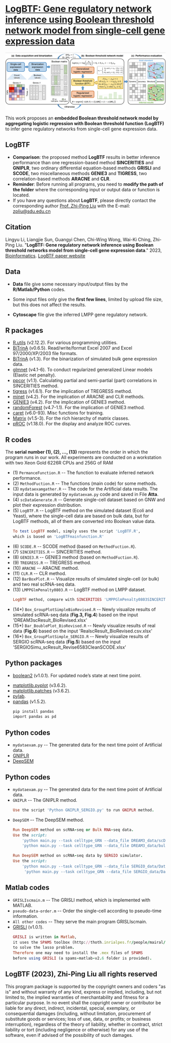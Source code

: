 # [LogBTF: Gene regulatory network inference using Boolean threshold network model from single-cell gene expression data](https://github.com/zpliulab/logBTF)

![Screenshot](Data/framework.png)

This work proposes an **embedded Boolean threshold network model by aggregating logistic regression with Boolean threshold function (LogBTF)** to infer gene regulatory networks from single-cell gene expression data. 


## LogBTF
<!--START_SECTION:news-->
<!--* **LogBTF**: A **embedded Boolean threshold network model (LogBTF)** is proposed to infer **gene regulatory networks (GRNs)**. -->
* **Comparison**: the proposed method **LogBTF** results in better inference performance than one regression-based method **SINCERITIES** and **GNIPLR**, two ordinary differential equation-based methods **GRISLI** and **SCODE**, two miscellaneous methods **GENIE3** and **TIGRESS**, two correlation-based methods **ARACNE** and **CLR**.
* **Reminder**: Before running all programs, you need to **modify the path of the folder** where the corresponding input or output data or function is located.
* If you have any questions about **LogBTF**, please directly contact the corresponding author [Prof. Zhi-Ping Liu](https://scholar.google.com/citations?user=zkBXb_kAAAAJ&hl=zh-CN&oi=ao) with the E-mail: zpliu@sdu.edu.cn
<!--END_SECTION:news-->


## Citation
Lingyu Li, Liangjie Sun, Guangyi Chen, Chi-Wing Wong, Wai-Ki Ching, Zhi-Ping Liu. "**LogBTF: Gene regulatory network inference using Boolean threshold networks model from single-cell gene expression data**." 2023, [Bioinformatics](https://academic.oup.com/bioinformatics). [LogBTF paper website](https://doi.org/10.1093/bioinformatics/btad256)


## Data
<!--START_SECTION:news-->
* **Data** file give some necessary input/output files by the **R/Matlab/Python** codes. 
<!--* The subfile **DREAM3_RealData2** is the Matsumoto RNA-seq data, and the subfile **DREAM3_RealData16** is the Specific hHEP scRNA-seq data.-->
* Some input files only give the **first few lines**, limited by upload file size, but this does not affect the results.
<!--* **Supplementary Materials** file present the necessary **Additional files** contained in our work.-->
* **Cytoscape** file give the inferred LMPP gene regulatory network. 
<!--END_SECTION:news-->


## R packages
* [R.utils](https://cran.r-project.org/web/packages/R.utils/index.html) (v2.12.2). For various programming utilities.
* [BiTrinA](https://cran.r-project.org/web/packages/xlsx/index.html) (v0.6.5). Read/write/format Excel 2007 and Excel 97/2000/XP/2003 file formats.
* [BiTrinA](https://cran.r-project.org/web/packages/BiTrinA/index.html) (v1.3). For the binarization of simulated bulk gene expression data.
* [glmnet](https://cran.r-project.org/web/packages/glmnet/index.html) (v4.1-6). To conduct regularized generalized Linear models (Elastic net penalty).
* [ppcor](https://cran.r-project.org/web/packages/ppcor/index.html) (v1.1). Calculating partial and semi-partial (part) correlations in SINCERITIES method.
* [tigress](https://cran.r-project.org/web/packages/tigris/index.html) (v1.6.1). For the implication of TREGRESS method.
* [minet](http://www.bioconductor.org/packages/release/bioc/html/minet.html) (v4.2). For the implication of ARACNE and CLR methods.
* [GENIE3](https://bioconductor.org/packages/release/bioc/html/GENIE3.html) (v4.2). For the implication of GENIE3 method.
* [randomForest](https://CRAN.R-project.org/package=randomForest) (v4.7-1.1). For the implication of GENIE3 method.
* [caret](https://cran.r-project.org/web/packages/caret/index.html) (v6.0-93). Misc functions for training.
* [Matrix](https://cran.r-project.org/web/packages/Matrix/index.html) (v1.5-3). For the rich hierarchy of matrix classes.
* [pROC](https://cran.r-project.org/web/packages/randomForest/index.html) (v1.18.0). For the display and analyze ROC curves.
<!--* [dplyr](https://cran.r-project.org/web/packages/dtplyr/index.html) (v7.3-58.1). Provides a data.table backend.-->
<!--* [ggplot2](https://cran.r-project.org/web/packages/ggplot2/index.html) (v3.4.0). Create elegant data visualisations.-->
<!--* [stringr](https://cran.r-project.org/web/packages/stringr/index.html) (v4.1). Use set of wrappers around the fantastic 'stringi' package.-->
<!--* [ggprism](https://cran.rstudio.com/web/packages/ggprism/index.html) (v1.0.4). Used to customise ggplots.-->
<!--* [tidyverse](https://cran.r-project.org/web/packages/tidyverse/index.html) (v1.3.2). Share common data representations.-->
<!--* [reshape2](https://cran.r-project.org/web/packages/reshape2/index.html) (v1.4.4). Flexibly restructure and aggregate data.-->


## R codes
The **serial number (1), (2), ..., (13)** represents the order in which the program runs in our work. All experiments are conducted on a workstation with two Xeon Gold 6226R CPUs and 256G of RAM


<!--START_SECTION:news-->
* (1) ``PermanceFunction.R``  --  The function to evaluate inferred network performance.
* (2) ``MethodFuction.R``  --  The functions (main code) for some methods.
* (3) ``mydataexamgather.R``  --  The code for the Artificial data results. The input data is generated by ``mydataexam.py`` code and saved in File **Atta**.
* (4) ``scDataGenerate.R``  --  Generate single-cell dataset based on GNW and plot their expression distribution.
* (5) ``LogBTF.R``  --  LogBTF method on the simulated dataset (Ecoli and Yeast), where the single-cell data are based on bulk data, but for LogBTF methods, all of them are converted into Boolean value data.
    ```ruby
    To test LogBTF model, simply uses the script 'LogBTF.R', 
    which is based on 'LogBTFmainfunction.R'
    ```
* (6) ``SCODE.R``  --  SCODE method (based on ``MethodFuction.R``). 
* (7) ``SINCERITIES.R``  --  SINCERITIES method.
* (8) ``GENIE3.R``  --  GENIE3 method (based on ``MethodFuction.R``).
* (9) ``TREGRESS.R``  --  TREGRESS method.
* (10) ``ARACNE``  --  ARACNE method.
* (11) ``CLR.R``  --  CLR method.
* (12) ``BarBoxPlot.R`` -- Visualize results of simulated single-cell (or bulk) and two real scRNA-seq data.
* (13) ``LMPPGlmPenalty0803.R``  --  LogBTF method on LMPP dataset.
    ```ruby
    LogBTF method, compare with SINCERITIES 'LMPPGlmPenalty0803SINCERITIES.R'
    ```
* (14*) ``Box_GroupPlotSimpleBioRevised.R``  --  Newly visualize results of simulated scRNA-seq data (**Fig.3, Fig.4**) based on the input 'DREAM3scResult_BioRevised.xlsx'
* (15*) ``Bar_BoublePlot_BioRevised.R``  --  Newly visualize results of real data (**Fig.6**) based on the input 'RealscResult_BioRevised.csv.xlsx'
* (16*) ``Box_GroupPlotSimple_SERGIO.R``  --  Newly visualize results of SERGIO scRNA-seq data (**Fig.5**) based on the input 'SERGIOSimu_scResult_Revise6583CleanSCODE.xlsx'
<!--END_SECTION:news-->


## Python packages
* [boolean2](https://github.com/janlelis/boolean2) (v1.0.1). For updated node’s state at next time point.


<!--## boolean2 Setup-->
<!--Add to your `Gemfile`:-->
<!---->
<!--```ruby-->
<!--gem 'boolean2'-->
<!--```-->
<!---->
<!--## boolean2 Usage-->
<!--```ruby-->
<!--true.is_a? Boolean2 #=> true-->
<!--false.is_a? Boolean2 #=> true-->
<!--nil.is_a? Boolean2 #=> false-->
<!--Object.new.is_a? Boolean2 #=> false-->
<!---->
<!--true.to_boolean2 #=> true-->
<!--false.to_boolean2 #=> false-->
<!--nil.to_boolean2 #=> false-->
<!--Object.new.to_boolean2 #=> true-->
<!---->
<!--Boolean2.new(true) #=> true-->
<!--Boolean2.new(false) #=> false-->
<!--Boolean2.new(nil) #=> false-->
<!--Boolean2.new(Object.new) #=> true-->
<!--```-->
<!---->
* [matplotlib.pyplot]( https://matplotlib.org/stable/tutorials/introductory/pyplot.html) (v3.6.2). 
* [matplotlib.patches]( https://matplotlib.org/stable/api/patches_api.html) (v3.6.2). 
* [pylab](https://www.javatpoint.com/python-pylab-module). 
* [pandas](https://www.datacamp.com/tutorial/pandas) (v1.5.2).
    ```ruby
    pip install pandas
    import pandas as pd
    ```
    
## Python codes
<!--START_SECTION:news-->
* ``mydataexam.py`` -- The generated data for the next time point of Artificial data.
* [GNIPLR](https://github.com/zyllluck/GNIPLR)
* [DeepSEM](https://github.com/HantaoShu/DeepSEM)
    
    
## Python codes
<!--START_SECTION:news-->
* ``mydataexam.py`` -- The generated data for the next time point of Artificial data.
* ``GNIPLR`` -- The GNIPLR method.
    ```ruby
    Use the script 'Python GNIPLR_SERGIO.py' to run GNIPLR method.
    ```
* ``DeepSEM`` -- The DeepSEM method.
    ```ruby
    Run DeepSEM method on scRNA-seq or Bulk RNA-seq data.
    Use the script: 
        'python main.py --task celltype_GRN --data_file DREAM3_data/scData/scData_Ecoli1_Node10.csv --net_file DREAM3_data/label/Size10/label_Ecoli1_Node10.csv --setting new --alpha 0.1 --beta 0.01 --n_epochs 10  --save_name out'
        'python main.py --task celltype_GRN --data_file DREAM3_data/bulkData/bulkData_Ecoli1_Node10.csv --net_file DREAM3_data/label/Size10/label_Ecoli1_Node10.csv --setting new --alpha 0.1 --beta 0.01 --n_epochs 10  --save_name out'
    ```
    ```ruby
    Run DeepSEM method on scRNA-seq data by SERGIO simulator.
    Use the script: 
        'python main.py --task celltype_GRN --data_file SERGIO_data/Data_count_matrix100_1_10.csv --net_file SERGIO_data/Interaction_cID_4SIGNlistDeep.csv --setting new --alpha 0.1 --beta 0.01 --n_epochs 10  --save_name out'
         'python main.py --task celltype_GRN --data_file SERGIO_data/Data_count_matrix20_1_10.csv --net_file SERGIO_data/Interaction_cID_4SIGNlistDeep_20node.csv --setting new --alpha 0.1 --beta 0.01 --n_epochs 10  --save_name out'
    ```
<!--END_SECTION:news-->


## Matlab codes
<!--START_SECTION:news-->
* ``GRISLIscmain.m``  --  The GRISLI method, which is implemented with MATLAB. 
* ``pseudo-data-order.m``  --  Order the single-cell according to pseudo-time information.
* ``All other codes``  --  They serve the main program GRISLIscmain. 
* [GRISLI](https://github.com/PCAubin/GRISLI) (v1.0.1). 
    ```ruby
    GRISLI is written in Matlab, 
    it uses the SPAMS toolbox (http://thoth.inrialpes.fr/people/mairal/spams/) 
    to solve the lasso problem. 
    Therefore one may need to install the .mex files of SPAMS 
    before using GRISLI (a spams-matlab-v2.6 folder is provided).    
    ```
<!--END_SECTION:news-->


## LogBTF (2023), Zhi-Ping Liu all rights reserved
This program package is supported by the copyright owners and coders "as is" and without warranty of any kind, express or implied, including, but not limited to, the implied warranties of merchantability and fitness for a particular purpose. In no event shall the copyright owner or contributor be liable for any direct, indirect, incidental, special, exemplary, or consequential damages (including, without limitation, procurement of substitute goods or services; loss of use, data, or profits; or business interruption), regardless of the theory of liability, whether in contract, strict liability or tort (including negligence or otherwise) for any use of the software, even if advised of the possibility of such damages.


